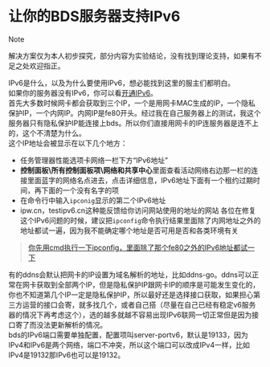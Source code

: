 # 让你的BDS服务器支持IPv6
> [!NOTE]
> 解决方案仅为本人初步探究，部分内容为实验结论，没有找到理论支持，如果有不足之处欢迎指正。

IPv6是什么，以及为什么要使用IPv6，想必能找到这里的服主们都明白。  
如果你的服务器没有IPv6，你可以看[开通IPv6](network/ipv6/start.md)。  
首先大多数时候网卡都会获取到三个IP，一个是用网卡MAC生成的IP，一个隐私保护IP，一个内网IP。内网IP是fe80开头。经过我在自己服务器上的测试，我这个服务器只有隐私保护IP能连接上bds。所以你们直接用网卡的IP连服务器是连不上的，这个不清楚为什么。  
这个IP地址会被显示在以下几个地方：
- 任务管理器性能选项卡网络一栏下方“IPv6地址”
- **控制面板\所有控制面板项\网络和共享中心**里面查看活动网络右边那一栏的连接里面蓝字的网络名点进去，点击详细信息，IPv6地址下面有一个租约过期时间，再下面的一个没有名字的项
- 在命令行中输入`ipconig`显示的第二个IPv6地址
- ipw.cn，testipv6.cn这种能反馈给你访问网站使用的地址的网站
各位在修复这个IPv6问题的时候，建议把`ipconfig`命令执行结果里面除了内网地址之外的地址都试一遍，因为我不能确定哪个地址是否可用是否和各类环境有关
> [你先用cmd执行一下ipconfig，里面除了那个fe80之外的IPv6地址都试一下](https://www.minebbs.com/threads/bds-ipv6.22314/post-143144)

有的ddns会默认把网卡的IP设置为域名解析的地址，比如ddns-go。ddns可以正常在网卡获取到全部两个IP，但是隐私保护IP跟网卡IP的顺序是可能发生变化的，你也不知道第几个IP一定是隐私保护IP，所以最好还是选择接口获取，如果担心第三方运营的接口会寄，就多找几个，或者自己搭（尽量在自己已经有稳定v6服务器的情况下再考虑这个），选的越多就越不容易出现IPv6联网一切正常但是因为接口寄了而没法更新解析的情况。  
bds的IPv6端口需要单独配置，配置项叫server-portv6，默认是19133，因为IPv4和IPv6是两个网络，端口不冲突，所以这个端口可以改成IPv4一样，比如IPv4是19132那IPv6也可以是19132。  
